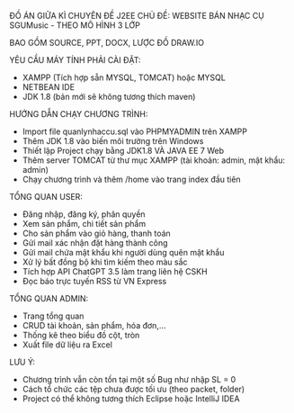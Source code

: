 ĐỒ ÁN GIỮA KÌ CHUYÊN ĐỀ J2EE CHỦ ĐỀ: 
WEBSITE BÁN NHẠC CỤ SGUMusic - THEO MÔ HÌNH 3 LỚP

BAO GỒM SOURCE, PPT, DOCX, LƯỢC ĐỒ DRAW.IO

YÊU CẦU MÁY TÍNH PHẢI CÀI ĐẶT:

+ XAMPP (Tích hợp sẵn MYSQL, TOMCAT) hoặc MYSQL
+ NETBEAN IDE 
+ JDK 1.8 (bản mới sẽ không tương thích maven)


HƯỚNG DẪN CHẠY CHƯƠNG TRÌNH:

+ Import file quanlynhaccu.sql vào PHPMYADMIN trên XAMPP
+ Thêm JDK 1.8 vào biến môi trường trên Windows
+ Thiết lập Project chạy bằng JDK1.8 VÀ JAVA EE 7 Web
+ Thêm server TOMCAT từ thư mục XAMPP (tài khoản: admin, mật khẩu: admin)
+ Chạy chương trình và thêm /home vào trang index đầu tiên


TỔNG QUAN USER:

+ Đăng nhập, đăng ký, phân quyền
+ Xem sản phẩm, chi tiết sản phẩm
+ Cho sản phẩm vào giỏ hàng, thanh toán
+ Gửi mail xác nhận đặt hàng thành công
+ Gửi mail chứa mật khẩu khi người dùng quên mật khẩu
+ Xử lý bất đồng bộ khi tìm kiếm theo màu sắc
+ Tích hợp API ChatGPT 3.5 làm trang liên hệ CSKH
+ Đọc báo trực tuyến RSS từ VN Express


TỔNG QUAN ADMIN:

+ Trang tổng quan
+ CRUD tài khoản, sản phẩm, hóa đơn,...
+ Thống kê theo biểu đồ cột, tròn
+ Xuất file dữ liệu ra Excel


LƯU Ý:

+ Chương trình vẫn còn tồn tại một số Bug như nhập SL = 0
+ Cách tổ chức các tệp chưa được tối ưu (theo packet, folder)
+ Project có thể không tương thích Eclipse hoặc IntelliJ IDEA
